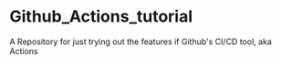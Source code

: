 # Github_Actions_tutorial
A Repository for just trying out the features if Github's CI/CD tool, aka Actions 
